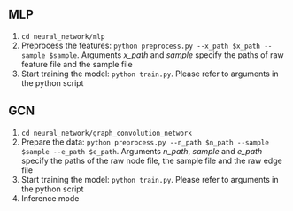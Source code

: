 ## MLP
1. `cd neural_network/mlp`
2. Preprocess the features: `python preprocess.py --x_path $x_path --sample $sample`. Arguments *x_path* and *sample* specify the paths of raw feature file and the sample file
3. Start training the model: `python train.py`. Please refer to arguments in the python script 

## GCN
1. `cd neural_network/graph_convolution_network`
2. Prepare the data: `python preprocess.py --n_path $n_path --sample $sample --e_path $e_path`. Arguments *n_path*, *sample* and *e_path* specify the paths of the raw node file, the sample file and the raw edge file
3. Start training the model: `python train.py`. Please refer to arguments in the python script 
4. Inference mode